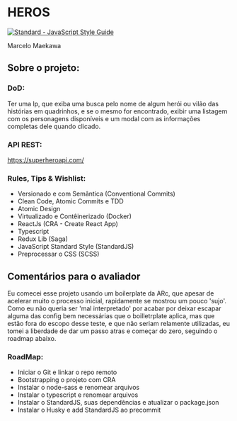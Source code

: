 
# HEROS
[![Standard - JavaScript Style Guide](https://cdn.rawgit.com/standard/standard/master/badge.svg)](https://github.com/standard/standard)

Marcelo Maekawa

## Sobre o projeto:

### DoD:
Ter uma lp, que exiba uma busca pelo nome de algum herói ou vilão das histórias em quadrinhos, e se o mesmo for encontrado, exibir uma listagem com os personagens disponíveis e um modal com as informações completas dele quando clicado.

### API REST:
https://superheroapi.com/ 

### Rules, Tips & Wishlist:
- Versionado e com Semântica (Conventional Commits)
- Clean Code, Atomic Commits e TDD
- Atomic Design
- Virtualizado e Contêinerizado (Docker)
- ReactJs (CRA - Create React App)
- Typescript
- Redux Lib (Saga)
- JavaScript Standard Style (StandardJS)
- Preprocessar o CSS (SCSS)

## Comentários para o avaliador
Eu comecei esse projeto usando um boilerplate da ARc, que apesar de acelerar muito o processo inicial, rapidamente se mostrou um pouco 'sujo'. Como eu não queria ser 'mal interpretado' por acabar por deixar escapar alguma das config bem necessárias que o boilletrplate aplica, mas que estão fora do escopo desse teste, e que não seriam relamente utilizadas, eu tomei a liberdade de dar um passo atras e começar do zero, seguindo o roadmap abaixo.

### RoadMap:
- Iniciar o Git e linkar o repo remoto
- Bootstrapping o projeto com CRA
- Instalar o node-sass e renomear arquivos
- Instalar o typescript e renomear arquivos
- Instalar o StandardJS, suas dependências e atualizar o package.json
- Instalar o Husky e add StandardJS ao precommit


